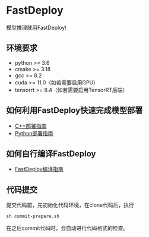 # FastDeploy

模型推理就用FastDeploy!

## 环境要求
- python >= 3.6
- cmake >= 3.18
- gcc >= 8.2
- cuda >= 11.0（如若需要启用GPU）
- tensorrt >= 8.4（如若需要启用TensorRT后端）

## 如何利用FastDeploy快速完成模型部署

- [C++部署指南](docs/cpp/README.md)
- [Python部署指南](docs/python/README.md)

## 如何自行编译FastDeploy

- [FastDeploy编译指南](docs/compile/README.md)

## 代码提交

提交代码前，先初始化代码环境，在clone代码后，执行
```
sh commit-prepare.sh
```

在之后commit代码时，会自动进行代码格式的检查。
